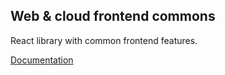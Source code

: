 ## Web & cloud frontend commons

React library with common frontend features.

[Documentation](https://cournoll.github.io/test-lib/)
